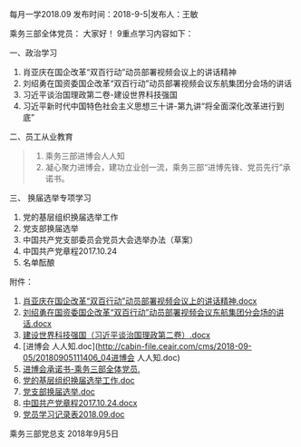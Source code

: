 每月一学2018.09
发布时间：2018-9-5|发布人：王敏

乘务三部全体党员：
大家好！
9重点学习内容如下：

一、政治学习
1. 肖亚庆在国企改革“双百行动”动员部署视频会议上的讲话精神
2. 刘绍勇在国资委国企改革“双百行动”动员部署视频会议东航集团分会场的讲话
3. 习近平谈治国理政第二卷-建设世界科技强国
4. 习近平新时代中国特色社会主义思想三十讲-第九讲“将全面深化改革进行到底”

二、员工从业教育
>1. 乘务三部进博会人人知
>2. 凝心聚力进博会，建功立业创一流，乘务三部“进博先锋、党员先行”承诺书。

三、 换届选举专项学习
1. 党的基层组织换届选举工作
2. 党支部换届选举
3. 中国共产党支部委员会党员大会选举办法（草案）
4. 中国共产党章程2017.10.24
5. 名单酝酿

附件：
01. [肖亚庆在国企改革“双百行动”动员部署视频会议上的讲话精神.docx](http://cabin-file.ceair.com/cms/2018-09-05/20180905110904_01肖亚庆在国企改革“双百行动”动员部署视频会议上的讲话精神.docx)
02. [刘绍勇在国资委国企改革“双百行动”动员部署视频会议东航集团分会场的讲话.docx](http://cabin-file.ceair.com/cms/2018-09-05/20180905110925_02刘绍勇在国资委国企改革“双百行动”动员部署视频会议东航集团分会场的讲话.docx)
03. [建设世界科技强国（习近平谈治国理政第二卷）.docx](http://cabin-file.ceair.com/cms/2018-09-05/20180905110945_03建设世界科技强国（习近平谈治国理政第二卷）.docx)
04. [进博会  人人知.doc](http://cabin-file.ceair.com/cms/2018-09-05/20180905111406_04进博会 人人知.doc)
05. [进博会承诺书-乘务三部全体党员.](http://cabin-file.ceair.com/cms/2018-09-05/20180905111802_05进博会承诺书-乘务三部全体党员.doc)
06. [党的基层组织换届选举工作.doc](http://cabin-file.ceair.com/cms/2018-09-05/20180905112227_06党的基层组织换届选举工作.doc)
07. [党支部换届选举.doc](http://cabin-file.ceair.com/cms/2018-09-05/20180905112249_07党支部换届选举.doc)
08. [中国共产党章程2017.10.24.docx](http://cabin-file.ceair.com/cms/2018-09-05/20180905112305_08中国共产党章程2017.10.24.docx)
09. [党员学习记录表2018.09.doc](http://cabin-file.ceair.com/cms/2018-09-05/20180905112432_09党员学习记录表2018.09.doc)

乘务三部党总支
2018年9月5日
